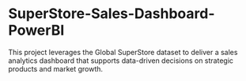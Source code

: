 # SuperStore-Sales-Dashboard-PowerBI
This project leverages the Global SuperStore dataset to deliver a sales analytics dashboard that supports data-driven decisions on strategic products and market growth.
